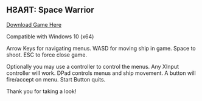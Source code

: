 ## HƧAЯT: Space Warrior
<a href="https://github.com/taskun56/ADV_Games_HSART/raw/master/HSART_Space_Warrior.msi">Download Game Here</a>

Compatible with Windows 10 (x64)

Arrow Keys for navigating menus. 
WASD for moving ship in game.
Space to shoot.
ESC to force close game. 

Optionally you may use a controller to control the menus. Any XInput controller will work. DPad controls menus and ship movement. A button will fire/accept on menu.
Start Button quits.



Thank you for taking a look!
